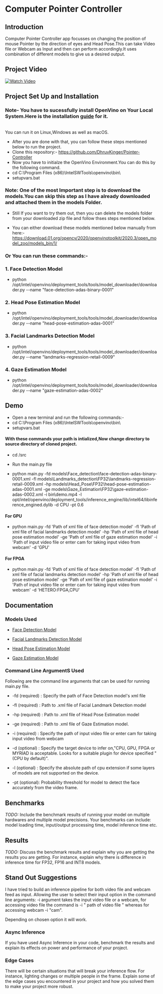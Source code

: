 # Computer Pointer Controller

## Introduction
Computer Pointer Controller app focusses on changing the position of mouse Pointer by the direction of eyes and Head Pose.This can take Video file or Webcam as Input and then can perform accordingly.It uses combination of different models to give us a desired output.

## Project Video

[![Watch Video ](https://github.com/DhruvKinger/Pointer-Controller/blob/master/bin/Screenshot%20(185).png)](https://www.youtube.com/watch?v=blI_yKZoqrY)
## Project Set Up and Installation

### Note- You have to sucessfully install OpenVino on Your Local System.Here is the installation [guide](https://docs.openvinotoolkit.org/latest/_docs_install_guides_installing_openvino_windows.html) for it.
<br>You can run it on Linux,Windows as well as macOS. 
* After you are done with that, you can follow these steps mentioned below to run the project. 
* Clone this repository:- https://github.com/DhruvKinger/Pointer-Controller
* Now you have to initialze the OpenVino Environment.You can do this by the following command.
* cd C:\Program Files (x86)\IntelSWTools\openvino\bin\
* setupvars.bat

### Note: One of the most Important step is to download the models.You can skip this step as I have already downloaded and attached them in the models Folder.

* Still If you want to try them out, then you can delete the models folder from your downloaded zip file and follow thses steps mentioned below.

+ You can either download these models mentioned below manually from here:- https://download.01.org/opencv/2020/openvinotoolkit/2020.3/open_model_zoo/models_bin/1/

### Or You can run these commands:-


 ### 1. Face Detection Model

* python /opt/intel/openvino/deployment_tools/tools/model_downloader/downloader.py --name "face-detection-adas-binary-0001"

### 2. Head Pose Estimation Model

* python /opt/intel/openvino/deployment_tools/tools/model_downloader/downloader.py --name "head-pose-estimation-adas-0001"

### 3. Facial Landmarks Detection Model

* python /opt/intel/openvino/deployment_tools/tools/model_downloader/downloader.py --name "landmarks-regression-retail-0009"

### 4. Gaze Estimation Model

* python /opt/intel/openvino/deployment_tools/tools/model_downloader/downloader.py --name "gaze-estimation-adas-0002"


## Demo
* Open a new terminal and run the following commands:-
* cd C:\Program Files (x86)\IntelSWTools\openvino\bin\
* setupvars.bat
#### With these commands your path is intialized,Now change directory to source directory of cloned project.
* cd <project-repo-path>/src
* Run the main.py file
 
* python main.py -fd  models\Face_detection\face-detection-adas-binary-0001.xml  -fl models\Landmarks_detection\FP32\landmarks-regression-retail-0009.xml  -hp models\Head_Pose\FP32\head-pose-estimation-adas-0001.xml  -ge models\Gaze_Estimation\FP32\gaze-estimation-adas-0002.xml  -i bin\demo.mp4 -l opt/intel/openvino/deployment_tools/inference_engine/lib/intel64/libinference_engined.dylib -d CPU -pt 0.6

#### For GPU

* python main.py -fd 'Path of xml file of face detection model' -fl 'Path of xml file of facial landmarks detection model' -hp 'Path of   xml file of head pose estimation model' -ge 'Path of xml file of gaze estimation model' -i 'Path of input video file or enter cam for   taking input video from webcam' -d 'GPU'

#### For FPGA

* python main.py -fd 'Path of xml file of face detection model' -fl 'Path of xml file of facial landmarks detection model' -hp 'Path of   xml file of head pose estimation model' -ge 'Path of xml file of gaze estimation model' -i 'Path of input video file or enter cam for   taking input video from webcam' -d 'HETERO:FPGA,CPU'
 
## Documentation
### Models Used
* [Face Detection Model](https://docs.openvinotoolkit.org/latest/_models_intel_face_detection_adas_binary_0001_description_face_detection_adas_binary_0001.html)

* [Facial Landmarks Detection Model](https://docs.openvinotoolkit.org/latest/_models_intel_landmarks_regression_retail_0009_description_landmarks_regression_retail_0009.html)

* [Head Pose Estimation Model](https://docs.openvinotoolkit.org/latest/_models_intel_head_pose_estimation_adas_0001_description_head_pose_estimation_adas_0001.html)

* [Gaze Estimation Model](https://docs.openvinotoolkit.org/latest/_models_intel_gaze_estimation_adas_0002_description_gaze_estimation_adas_0002.html)

### Command Line ArgumentS Used
Following are the command line arguments that can be used for running main.py file.
* -fd (required) : Specify the path of Face Detection model's xml file
* -fl (required) : Path to .xml file of Facial Landmark Detection model

* -hp (required) : Path to .xml file of Head Pose Estimation model
* -ge (required) : Path to .xml file of Gaze Estimation model.
* -i (required) : Specify the path of input video file or enter cam for taking input video from webcam

* -d (optional) : Specify the target device to infer on,"CPU, GPU, FPGA or MYRIAD is acceptable. Looks
                        for a suitable plugin for device specified "(CPU by default)".
* -l (optional) : Specify the absolute path of cpu extension if some layers of models are not supported on the device.
* -pt (optional): Probability threshold for model to detect the face accurately from the video frame.

## Benchmarks
*TODO:* Include the benchmark results of running your model on multiple hardwares and multiple model precisions. Your benchmarks can include: model loading time, input/output processing time, model inference time etc.

## Results
*TODO:* Discuss the benchmark results and explain why you are getting the results you are getting. For instance, explain why there is difference in inference time for FP32, FP16 and INT8 models.

## Stand Out Suggestions
I have tried to build an inference pipeline for both video file and webcam feed as input. Allowing the user to select their input option in the command line arguments:
-i argument takes the input video file or a webcam, for accessing video file the command is -i " path of video file " whereas for accessing webcam -i "cam".
 
 Depending on chosen option it will work.

### Async Inference
If you have used Async Inference in your code, benchmark the results and explain its effects on power and performance of your project.

### Edge Cases
There will be certain situations that will break your inference flow. For instance, lighting changes or multiple people in the frame. Explain some of the edge cases you encountered in your project and how you solved them to make your project more robust.
